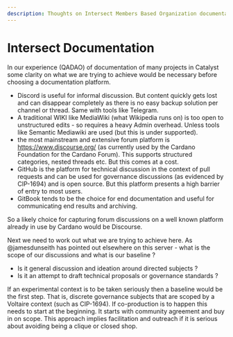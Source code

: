 ```yaml
---
description: Thoughts on Intersect Members Based Organization documentation.
---
```


# Intersect Documentation

In our experience (QADAO) of documentation of many projects in Catalyst some clarity on what we are trying to achieve would be necessary before choosing a documentation platform.

* Discord is useful for informal discussion. But content quickly gets lost and can disappear completely as there is no easy backup solution per channel or thread. Same with tools like Telegram.
* A traditional WIKI like MediaWiki (what Wikipedia runs on) is too open to unstructured edits - so requires a heavy Admin overhead. Unless tools like Semantic Mediawiki are used (but this is under supported).
* the most mainstream and extensive forum platform is https://www.discourse.org/ (as currently used by the Cardano Foundation for the Cardano Forum). This supports structured categories, nested threads etc. But this comes at a cost.
* GitHub is the platform for technical discussion in the context of pull requests and can be used for governance discussions (as evidenced by CIP-1694) and is open source. But this platform presents a high barrier of entry to most users.
* GitBook tends to be the choice for end documentation and useful for communicating end results and archiving.

So a likely choice for capturing forum discussions on a well known platform already in use by Cardano would be Discourse.

Next we need to work out what we are trying to achieve here. As @jamesdunseith has pointed out elsewhere on this server - what is the scope of our discussions and what is our baseline ?

* Is it general discussion and ideation around directed subjects ?
* Is it an attempt to draft technical proposals or governance standards ?

If an experimental context is to be taken seriously then a baseline would be the first step. That is, discrete governance subjects that are scoped by a Voltaire context (such as CIP-1694). If co-production is to happen this needs to start at the beginning. It starts with community agreement and buy in on scope. This approach implies facilitation and outreach if it is serious about avoiding being a clique or closed shop.

